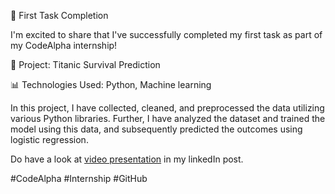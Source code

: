 📌 First Task Completion

I'm excited to share that I've successfully completed my first task as part of my CodeAlpha internship!



🧮 Project: Titanic Survival Prediction

📊 Technologies Used: Python, Machine learning 



In this project, I have collected, cleaned, and preprocessed the data utilizing various Python libraries. Further, I have analyzed the dataset and trained the model using this data, and subsequently predicted the outcomes using logistic regression.

Do have a look at [video presentation](https://www.linkedin.com/posts/poorvachinchore_codealpha-internship-github-activity-7234626907357511682-PYvq?utm_source=share&utm_medium=member_desktop) in my linkedIn post.


#CodeAlpha #Internship #GitHub
